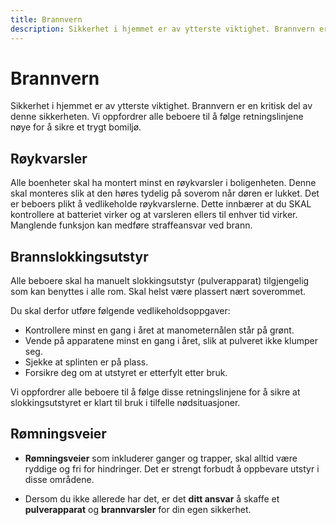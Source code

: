 ```yaml
---
title: Brannvern
description: Sikkerhet i hjemmet er av ytterste viktighet. Brannvern er en kritisk del av denne sikkerheten. Vi oppfordrer alle beboere til å følge retningslinjene nøye for å sikre et trygt bomiljø
---
```


# Brannvern

Sikkerhet i hjemmet er av ytterste viktighet. Brannvern er en kritisk del av denne sikkerheten. Vi oppfordrer alle beboere til å følge retningslinjene nøye for å sikre et trygt bomiljø.

## Røykvarsler

Alle boenheter skal ha montert minst en røykvarsler i boligenheten. Denne skal monteres slik at den høres tydelig på soverom når døren er lukket. Det er beboers plikt å vedlikeholde røykvarslerne. Dette innbærer at du SKAL kontrollere at batteriet virker og at varsleren ellers til enhver tid virker. Manglende funksjon kan medføre straffeansvar ved brann.

## Brannslokkingsutstyr

Alle beboere skal ha manuelt slokkingsutstyr (pulverapparat) tilgjengelig som kan benyttes i alle rom. Skal helst være plassert nært soverommet.

Du skal derfor utføre følgende vedlikeholdsoppgaver:

- Kontrollere minst en gang i året at manometernålen står på grønt.
- Vende på apparatene minst en gang i året, slik at pulveret ikke klumper seg.
- Sjekke at splinten er på plass.
- Forsikre deg om at utstyret er etterfylt etter bruk.

Vi oppfordrer alle beboere til å følge disse retningslinjene for å sikre at slokkingsutstyret er klart til bruk i tilfelle nødsituasjoner.

## Rømningsveier

- **Rømningsveier** som inkluderer ganger og trapper, skal alltid være ryddige og fri for hindringer. Det er strengt forbudt å oppbevare utstyr i disse områdene.

- Dersom du ikke allerede har det, er det **ditt ansvar** å skaffe et **pulverapparat** og **brannvarsler** for din egen sikkerhet.
